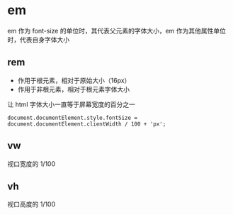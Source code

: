 # em

em 作为 font-size 的单位时，其代表父元素的字体大小，em 作为其他属性单位时，代表自身字体大小

## rem
* 作用于根元素，相对于原始大小（16px）
* 作用于非根元素，相对于根元素字体大小

让 html 字体大小一直等于屏幕宽度的百分之一

```
document.documentElement.style.fontSize = document.documentElement.clientWidth / 100 + 'px';
```

## vw
视口宽度的 1/100

## vh
视口高度的 1/100